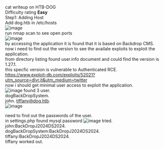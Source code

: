 cat writeup on HTB-DOG <br>
Difficulty rating **Easy** <br>
Step1: Adding Host<br>
Add dog.htb in /etc/hosts<br>
![image](https://github.com/user-attachments/assets/0fe1aebc-b523-4604-8d66-3d4ee852c17b)
<br>
run nmap scan to see open ports<br>
![image](https://github.com/user-attachments/assets/0019ac49-7abd-4d25-857f-db4c4f2e9563) <br>
by accessing the application it is found that it is based on Backdrop CMS.  
now i need to find out the version to see the availale exploits to exploit the application.  
from directory listing found user.info document and could find the version is 1.27.1.  
this specfic version is vulnerable to Authenticated RCE.  
https://www.exploit-db.com/exploits/52021?utm_source=dlvr.it&utm_medium=twitter  
now i should get minimal user access to exploit the application.  
![image](https://github.com/user-attachments/assets/e601b617-3f4c-4574-9aac-1509462bd778)
found 3 user.  
dogBackDropSystem.  
john.
tiffany@dog.htb.  
![image](https://github.com/user-attachments/assets/113c50a2-43f9-4181-a22f-918f481f689c)

need to find out the passwords of the user.  
in settings.php found mysql password
![image](https://github.com/user-attachments/assets/c7b7d3f6-4927-4df4-b7e0-ae6a3b7f503d)
tried.  
john:BackDropJ2024DS2024.  
dogBackDropSystem:BackDropJ2024DS2024.  
tiffany:BackDropJ2024DS2024.  
tiffany worked out.  




